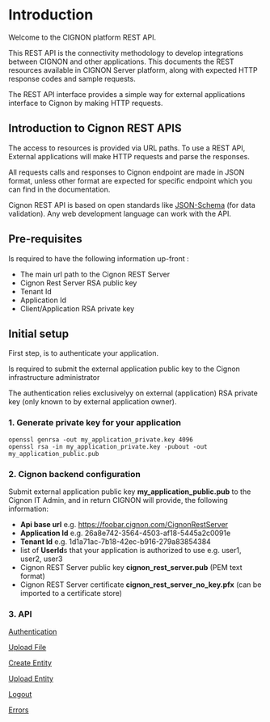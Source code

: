 # Introduction

Welcome to the CIGNON platform REST API. 

This REST API is the connectivity methodology to develop integrations between CIGNON and other applications. This documents the REST resources available in CIGNON Server platform, along with expected HTTP response codes and sample requests. 

The REST API interface provides a simple way for external applications interface to Cignon by making HTTP requests.

## Introduction to Cignon REST APIS

The access to resources is provided via URL paths. To use a REST API, External applications will make HTTP requests and parse the responses.

All requests calls and responses to Cignon endpoint are made in JSON format, unless other format are expected for specific endpoint which you can find in the documentation.

Cignon REST API is based on open standards like [JSON-Schema](http://json-schema.org/) (for data validation). Any web development language can work with the API.

## Pre-requisites

Is required to have the following information up-front :

* The main url path to the Cignon REST Server 
* Cignon Rest Server RSA public key
* Tenant Id 
* Application Id 
* Client/Application RSA private key

## Initial setup

First step, is to authenticate your application. 

Is required to submit the external application public key to the Cignon infrastructure administrator

The authentication relies exclusivelyy on external (application) RSA private key (only known to by external application owner).

### 1. Generate private key for your application

```shell
openssl genrsa -out my_application_private.key 4096
openssl rsa -in my_application_private.key -pubout -out my_application_public.pub
```

### 2. Cignon backend configuration

Submit external application public key **my_application_public.pub** to the Cignon IT Admin, and in return CIGNON will provide, the following information:
* **Api base url** e.g. https://foobar.cignon.com/CignonRestServer 
* **Application Id** e.g. 26a8e742-3564-4503-af18-5445a2c0091e
* **Tenant Id** e.g. 1d1a71ac-7b18-42ec-b916-279a83854384
* list of **UserId**s that your application is authorized to use e.g. user1, user2, user3
* Cignon REST Server public key **cignon_rest_server.pub** (PEM text format)
* Cignon REST Server certificate **cignon_rest_server_no_key.pfx** (can be imported to a certificate store)



### 3. API

[Authentication](Authentication.md)

[Upload File](Upload%20File.md)

[Create Entity](Create%20Entity.md)

[Upload Entity](Create%20Entity.md)

[Logout](Logout.md)

[Errors](Errors.md)



